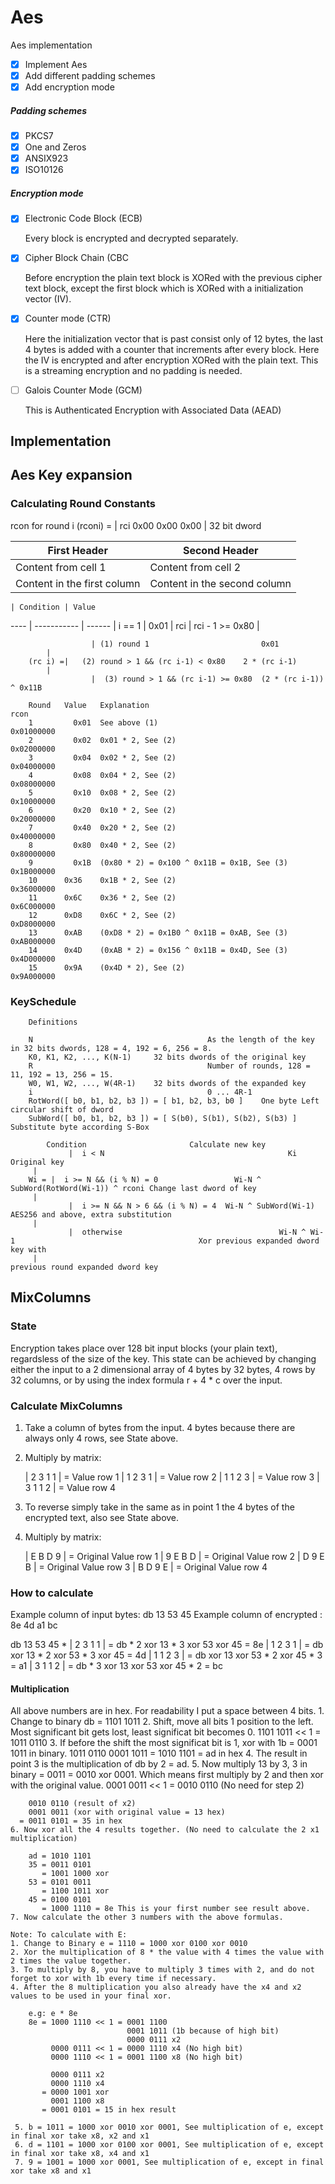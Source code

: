 # Aes
Aes implementation

- [x] Implement Aes
- [x] Add different padding schemes
- [x] Add encryption mode

##### Padding schemes

- [x] PKCS7
- [x] One and Zeros
- [x] ANSIX923
- [x] ISO10126

##### Encryption mode

- [x] Electronic Code Block (ECB)

	Every block is encrypted and decrypted separately.
	
- [x] Cipher Block Chain (CBC

	Before encryption the plain text block is XORed with the previous cipher text block,
	except the first block which is XORed with a initialization vector (IV).
	
- [x] Counter mode (CTR)

	Here the initialization vector that is past consist only of 12 bytes,
	the last 4 bytes is added with a counter that increments after every block.
	Here the IV is encrypted and after encryption XORed with the plain text.
	This is a streaming encryption and no padding is needed.
	
- [ ] Galois Counter Mode (GCM)

	This is Authenticated Encryption with Associated Data (AEAD)


## Implementation

## Aes Key expansion

### Calculating Round Constants

rcon for round i (rconi) = | rci 0x00 0x00 0x00 | 32 bit dword

First Header | Second Header
------------ | -------------
Content from cell 1 | Content from cell 2
Content in the first column | Content in the second column

    | Condition | Value
---- | ----------- | ------
| i == 1 | 0x01 |
rci | rci - 1 >= 0x80 |

					  | (1) round 1							0x01
            |
		(rc i) =|	(2) round > 1 && (rc i-1) < 0x80	2 * (rc i-1)
            |
					  |  (3) round > 1 && (rc i-1) >= 0x80	(2 * (rc i-1)) ^ 0x11B

		Round	Value	Explanation									                rcon
		1		  0x01	See above (1)								                0x01000000
		2		  0x02	0x01 * 2, See (2)							              0x02000000
		3		  0x04	0x02 * 2, See (2)							              0x04000000
		4		  0x08	0x04 * 2, See (2)							              0x08000000
		5		  0x10	0x08 * 2, See (2)							              0x10000000
		6		  0x20	0x10 * 2, See (2)							              0x20000000
		7		  0x40	0x20 * 2, See (2)							              0x40000000
		8		  0x80	0x40 * 2, See (2)							              0x80000000
		9		  0x1B	(0x80 * 2) = 0x100 ^ 0x11B = 0x1B, See (3)	0x1B000000
		10		0x36	0x1B * 2, See (2)							              0x36000000
		11		0x6C	0x36 * 2, See (2)							              0x6C000000
		12		0xD8	0x6C * 2, See (2)							              0xD8000000
		13		0xAB	(0xD8 * 2) = 0x1B0 ^ 0x11B = 0xAB, See (3)	0xAB000000
		14		0x4D	(0xAB * 2) = 0x156 ^ 0x11B = 0x4D, See (3)	0x4D000000
		15		0x9A	(0x4D * 2), See (2)							            0x9A000000
    
  ### KeySchedule

		Definitions

		N							            As the length of the key in 32 bits dwords, 128 = 4, 192 = 6, 256 = 8.
		K0, K1, K2, ..., K(N-1)		32 bits dwords of the original key
		R							            Number of rounds, 128 = 11, 192 = 13, 256 = 15.
		W0, W1, W2, ..., W(4R-1)	32 bits dwords of the expanded key
		i							            0 ... 4R-1
		RotWord([ b0, b1, b2, b3 ]) = [ b1, b2, b3, b0 ]	One byte Left circular shift of dword
		SubWord([ b0, b1, b2, b3 ]) = [ S(b0), S(b1), S(b2), S(b3) ] Substitute byte according S-Box

            Condition                       Calculate new key
				 |  i < N							              Ki										                Original key
         |
		Wi = |  i >= N && (i % N) = 0			      Wi-N ^ SubWord(RotWord(Wi-1)) ^ rconi	Change last dword of key
         |
				 |  i >= N && N > 6 && (i % N) = 4  Wi-N ^ SubWord(Wi-1)					        AES256 and above, extra substitution
         |
				 |  otherwise						            Wi-N ^ Wi-1								            Xor previous expanded dword key with
         |                                                                         previous round expanded dword key

## MixColumns

  ### State
  
  Encryption takes place over 128 bit input blocks (your plain text), regardsless of the size of the key. This state
  can be achieved by changing either the input to a 2 dimensional array of 4 bytes by 32 bytes, 4 rows by 32 columns,
  or by using the index formula r + 4 * c over the input.

  ### Calculate MixColumns
  
  1. Take a column of bytes from the input. 4 bytes because there are always only 4 rows, see State above.
  2. Multiply by matrix:
  
     | 2 3 1 1 | = Value row 1
     | 1 2 3 1 | = Value row 2
     | 1 1 2 3 | = Value row 3
     | 3 1 1 2 | = Value row 4
     
  3. To reverse simply take in the same as in point 1 the 4 bytes of the encrypted text, also see State above.
  4. Multiply by matrix:
  
     | E B D 9 | = Original Value row 1
     | 9 E B D | = Original Value row 2
     | D 9 E B | = Original Value row 3
     | B D 9 E | = Original Value row 4
  
  ### How to calculate
  
  Example column of input bytes: db 13 53 45
  Example column of encrypted  : 8e 4d a1 bc
  
  db 13 53 45 * | 2 3 1 1 | = db * 2 xor 13 * 3 xor 53 xor 45 = 8e
                | 1 2 3 1 | = db xor 13 * 2 xor 53 * 3 xor 45 = 4d
                | 1 1 2 3 | = db xor 13 xor 53 * 2 xor 45 * 3 = a1
                | 3 1 1 2 | = db * 3 xor 13 xor 53 xor 45 * 2 = bc

  #### Multiplication
  
  All above numbers are in hex. For readability I put a space between 4 bits.
    1. Change to binary db = 1101 1011
    2. Shift, move all bits 1 position to the left. Most significant bit gets lost, least significat bit becomes 0.
        1101 1011 << 1 = 1011 0110
    3. If before the shift the most significat bit is 1, xor with 1b = 0001 1011 in binary.
        1011 0110
        0001 1011
      = 1010 1101 = ad in hex
    4. The result in point 3 is the multiplication of db by 2 = ad.
    5. Now multiply 13 by 3, 3 in binary = 0011 = 0010 xor 0001. Which means first multiply by 2 and then xor with the original value.
        0001 0011 << 1 = 0010 0110 (No need for step 2)
        
        0010 0110 (result of x2)
        0001 0011 (xor with original value = 13 hex)
      = 0011 0101 = 35 in hex
    6. Now xor all the 4 results together. (No need to calculate the 2 x1 multiplication)
    
        ad = 1010 1101
        35 = 0011 0101
           = 1001 1000 xor
        53 = 0101 0011
           = 1100 1011 xor
        45 = 0100 0101
           = 1000 1110 = 8e This is your first number see result above.
    7. Now calculate the other 3 numbers with the above formulas.
    
    Note: To calculate with E:
    1. Change to Binary e = 1110 = 1000 xor 0100 xor 0010
    2. Xor the multiplication of 8 * the value with 4 times the value with 2 times the value together.
    3. To multiply by 8, you have to multiply 3 times with 2, and do not forget to xor with 1b every time if necessary.
    4. After the 8 multiplication you also already have the x4 and x2 values to be used in your final xor.
    
        e.g: e * 8e
        8e = 1000 1110 << 1 = 0001 1100
                              0001 1011 (1b because of high bit)
                              0000 0111 x2
             0000 0111 << 1 = 0000 1110 x4 (No high bit)
             0000 1110 << 1 = 0001 1100 x8 (No high bit)
             
             0000 0111 x2
             0000 1110 x4
           = 0000 1001 xor
             0001 1100 x8
           = 0001 0101 = 15 in hex result
     
     5. b = 1011 = 1000 xor 0010 xor 0001, See multiplication of e, except in final xor take x8, x2 and x1
     6. d = 1101 = 1000 xor 0100 xor 0001, See multiplication of e, except in final xor take x8, x4 and x1
     7. 9 = 1001 = 1000 xor 0001, See multiplication of e, except in final xor take x8 and x1
